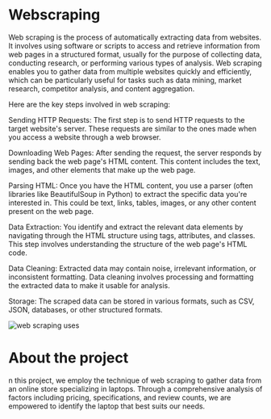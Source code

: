 # Webscraping
Web scraping is the process of automatically extracting data from websites. It involves using software or scripts to access and retrieve information from web pages in a structured format, usually for the purpose of collecting data, conducting research, or performing various types of analysis. Web scraping enables you to gather data from multiple websites quickly and efficiently, which can be particularly useful for tasks such as data mining, market research, competitor analysis, and content aggregation.

Here are the key steps involved in web scraping:

Sending HTTP Requests: The first step is to send HTTP requests to the target website's server. These requests are similar to the ones made when you access a website through a web browser.

Downloading Web Pages: After sending the request, the server responds by sending back the web page's HTML content. This content includes the text, images, and other elements that make up the web page.

Parsing HTML: Once you have the HTML content, you use a parser (often libraries like BeautifulSoup in Python) to extract the specific data you're interested in. This could be text, links, tables, images, or any other content present on the web page.

Data Extraction: You identify and extract the relevant data elements by navigating through the HTML structure using tags, attributes, and classes. This step involves understanding the structure of the web page's HTML code.

Data Cleaning: Extracted data may contain noise, irrelevant information, or inconsistent formatting. Data cleaning involves processing and formatting the extracted data to make it usable for analysis.

Storage: The scraped data can be stored in various formats, such as CSV, JSON, databases, or other structured formats.


![web scraping uses](https://github.com/lightbluening/Webscraping/assets/93415125/4da581b6-3881-43a2-b364-64ee2cd77f5c)



# About the project
n this project, we employ the technique of web scraping to gather data from an online store specializing in laptops. Through a comprehensive analysis of factors including pricing, specifications, and review counts, we are empowered to identify the laptop that best suits our needs.
